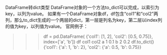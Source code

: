 DataFrame转dict类型
DataFrame对象的一个方法to_dict可以完成，以索引为key，以列为value。 
如果有一个DataFrame对象df，df包含“col1”和“col2”两列，那么to_dict生成的一个两层的dict，第一层是列名为key，第二层以index列的值为key，以列值为value。 
官网例子：

>>> df = pd.DataFrame(
        {'col1': [1, 2], 'col2': [0.5, 0.75]}, index=['a', 'b'])
>>> df
   col1  col2
a     1   0.1
b     2   0.2
>>> df.to_dict()
{'col1': {'a': 1, 'b': 2}, 'col2': {'a': 0.5, 'b': 0.75}}
